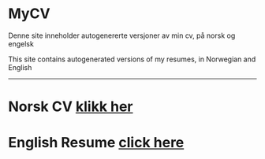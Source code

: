 ﻿# MyCV
Denne site inneholder autogenererte versjoner av min cv, på norsk og engelsk

This site contains autogenerated versions of my resumes, in Norwegian and English

***

# Norsk CV [klikk her](https://harrysolsem.github.io/MyCV/cv.html)

# English Resume [click here](https://harrysolsem.github.io/MyCV/resume.html)